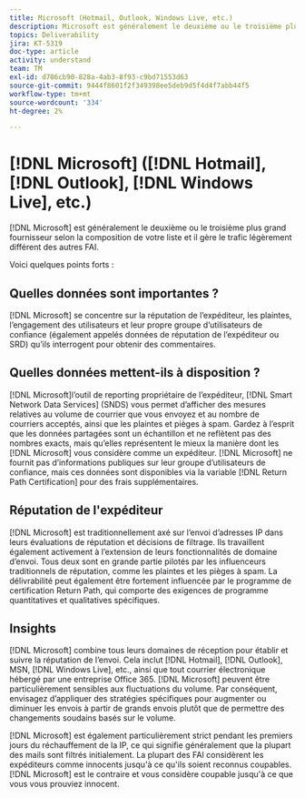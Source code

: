 ```yaml
---
title: Microsoft (Hotmail, Outlook, Windows Live, etc.)
description: Microsoft est généralement le deuxième ou le troisième plus grand fournisseur selon la composition de votre liste et il gère le trafic légèrement différent des autres FAI.
topics: Deliverability
jira: KT-5319
doc-type: article
activity: understand
team: TM
exl-id: d706cb90-828a-4ab3-8f93-c9bd71553d63
source-git-commit: 9444f8601f2f349398ee5deb9d5f4d4f7abb44f5
workflow-type: tm+mt
source-wordcount: '334'
ht-degree: 2%

---
```


# [!DNL Microsoft] ([!DNL Hotmail], [!DNL Outlook], [!DNL Windows Live], etc.)

[!DNL Microsoft] est généralement le deuxième ou le troisième plus grand fournisseur selon la composition de votre liste et il gère le trafic légèrement différent des autres FAI.

Voici quelques points forts :

## Quelles données sont importantes ?

[!DNL Microsoft] se concentre sur la réputation de l’expéditeur, les plaintes, l’engagement des utilisateurs et leur propre groupe d’utilisateurs de confiance (également appelés données de réputation de l’expéditeur ou SRD) qu’ils interrogent pour obtenir des commentaires.

## Quelles données mettent-ils à disposition ?

[!DNL Microsoft]l’outil de reporting propriétaire de l’expéditeur, [!DNL Smart Network Data Services] (SNDS) vous permet d’afficher des mesures relatives au volume de courrier que vous envoyez et au nombre de courriers acceptés, ainsi que les plaintes et pièges à spam. Gardez à l’esprit que les données partagées sont un échantillon et ne reflètent pas des nombres exacts, mais qu’elles représentent le mieux la manière dont les [!DNL Microsoft] vous considère comme un expéditeur. [!DNL Microsoft] ne fournit pas d’informations publiques sur leur groupe d’utilisateurs de confiance, mais ces données sont disponibles via la variable [!DNL Return Path Certification] pour des frais supplémentaires.

## Réputation de l&#39;expéditeur

[!DNL Microsoft] est traditionnellement axé sur l’envoi d’adresses IP dans leurs évaluations de réputation et décisions de filtrage. Ils travaillent également activement à l’extension de leurs fonctionnalités de domaine d’envoi. Tous deux sont en grande partie pilotés par les influenceurs traditionnels de réputation, comme les plaintes et les pièges à spam. La délivrabilité peut également être fortement influencée par le programme de certification Return Path, qui comporte des exigences de programme quantitatives et qualitatives spécifiques.

## Insights

[!DNL Microsoft] combine tous leurs domaines de réception pour établir et suivre la réputation de l’envoi. Cela inclut [!DNL Hotmail], [!DNL Outlook], MSN, [!DNL Windows Live], etc., ainsi que tout courrier électronique hébergé par une entreprise Office 365. [!DNL Microsoft] peuvent être particulièrement sensibles aux fluctuations du volume. Par conséquent, envisagez d’appliquer des stratégies spécifiques pour augmenter ou diminuer les envois à partir de grands envois plutôt que de permettre des changements soudains basés sur le volume.

[!DNL Microsoft] est également particulièrement strict pendant les premiers jours du réchauffement de la IP, ce qui signifie généralement que la plupart des mails sont filtrés initialement. La plupart des FAI considèrent les expéditeurs comme innocents jusqu&#39;à ce qu&#39;ils soient reconnus coupables. [!DNL Microsoft] est le contraire et vous considère coupable jusqu&#39;à ce que vous vous prouviez innocent.
